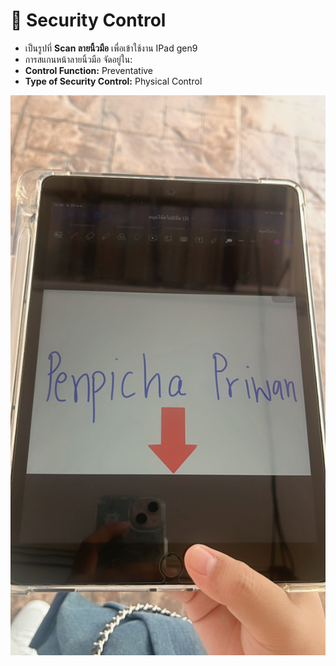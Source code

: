 # 🔗 Security Control
- เป็นรูปที่ **Scan ลายนิ้วมือ** เพื่อเข้าใช้งาน IPad gen9 
- การสแกนหน้าลายนิ้วมือ จัดอยู่ใน:
- **Control Function:** Preventative
- **Type of Security Control:** Physical Control

![pic](img/scan.JPG)

